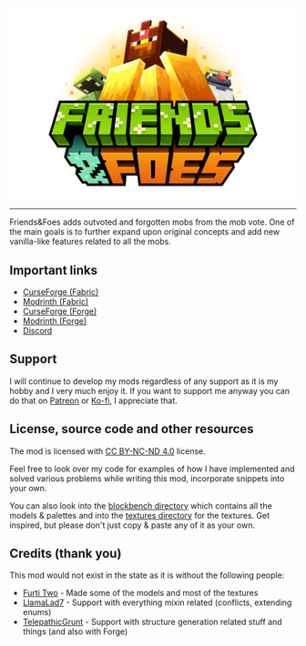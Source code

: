 <p align="center">
    <img src="https://github.com/Faboslav/friends-and-foes/blob/master/.github/assets/media/images/logo.png?raw=true" title="Friends&Foes" alt="Friends&Foes">
</p>

---

Friends&amp;Foes adds outvoted and forgotten mobs from the mob vote. One of the main goals is to further expand upon original concepts and add new vanilla-like features related to all the mobs.
## Important links

- [CurseForge (Fabric)]
- [Modrinth (Fabric)]
- [CurseForge (Forge)]
- [Modrinth (Forge)]
- [Discord]

## Support

I will continue to develop my mods regardless of any support as it is my hobby and I very much enjoy it. If you want to support me anyway you can
do that on [Patreon] or [Ko-fi], I appreciate that.

## License, source code and other resources

The mod is licensed with [CC BY-NC-ND 4.0] license.

Feel free to look over my code for examples of how I have implemented and solved various problems while writing this
mod, incorporate snippets into your own.

You can also look into the [blockbench directory] which contains all the models & palettes and into
the [textures directory] for the textures. Get inspired, but please don't just copy & paste any of it as your own.

## Credits (thank you)

This mod would not exist in the state as it is without the following people:

- [Furti Two] - Made some of the models and most of the textures
- [LlamaLad7] - Support with everything mixin related (conflicts, extending enums)
- [TelepathicGrunt] - Support with structure generation related stuff and things (and also with Forge)

[report crash/bug, share your ideas or give some feedback]: https://github.com/Faboslav/friends-and-foes/issues/new/choose

[wiki]: https://github.com/Faboslav/friends-and-foes/wiki

[CurseForge (Fabric)]: https://www.curseforge.com/minecraft/mc-mods/friends-and-foes

[Modrinth (Fabric)]: https://modrinth.com/mod/friends-and-foes

[CurseForge (Forge)]: https://www.curseforge.com/minecraft/mc-mods/friends-and-foes-forge

[Modrinth (Forge)]: https://modrinth.com/mod/friends-and-foes-forge

[Discord]: https://discord.gg/faboland

[Patreon]: https://www.patreon.com/Faboslav

[Ko-fi]: https://ko-fi.com/faboslav

[CC BY-NC-ND 4.0]: https://github.com/Faboslav/friends-and-foes/blob/master/LICENSE.txt

[blockbench directory]: https://github.com/Faboslav/friends-and-foes/tree/master/blockbench

[textures directory]: https://github.com/Faboslav/friends-and-foes/tree/master/common/src/main/resources/assets/friendsandfoes/textures

[LlamaLad7]: https://gist.github.com/LlamaLad7

[Furti Two]: https://www.curseforge.com/members/furti_two/projects

[TelepathicGrunt]: https://github.com/TelepathicGrunt
